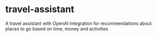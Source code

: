 # travel-assistant
A travel assistant with OpenAI integration for recommendations about places to go based on time, money and activities
